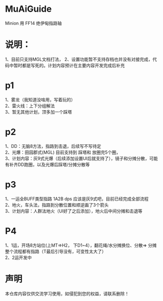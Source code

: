 # MuAiGuide
Minion 用 FF14 绝伊甸指路轴

# 说明：
1、目前只支持MGL文档打法，
2、设置功能暂不支持存档也并没有对接完成，代码中暂时都是写死的。计划内容预计在主要内容开发完成后补充

# p1
1、雾龙（我知道没啥用，写着玩的）
<br>2、雷火线：上下分组解法 
<br>3、暂无其他计划，顶多加一个踩塔
# p2
1、DD：无脑8方法，指路到击退，后续写不写待定 
<br>2、光爆：田园郡式(MGL)  目前支持到 踩塔和 放圈完5个圈，
<br>3、计划内容：灰9式光爆（后续添加设置UI后就支持了），镜子和分摊分散，可能有补齐DD跑圈，以及光爆后踩塔/分摊分散等
# p3
1、一运全BUFF类型指路 1A2B dps  应该是灰9式吧，目前已经完成全部流程 
<br>2、地火，车头法，指路到分散位置和顺逆画了3个箭头
<br>3、计划内容：人群法地火（UI好了之后添加），地火后中间分摊和击退等
# P4
1、1运，开场8方站位(上MT=>H2， 下D1~4），翻花绳/水分摊换位、分散=> 分摊 整个流程都有指路（T最后引导没有，可变性太大了）
<br>2、2运开发中

# 声明
本仓库内容仅供交流学习使用，如侵犯到您的权益，请联系删除！
